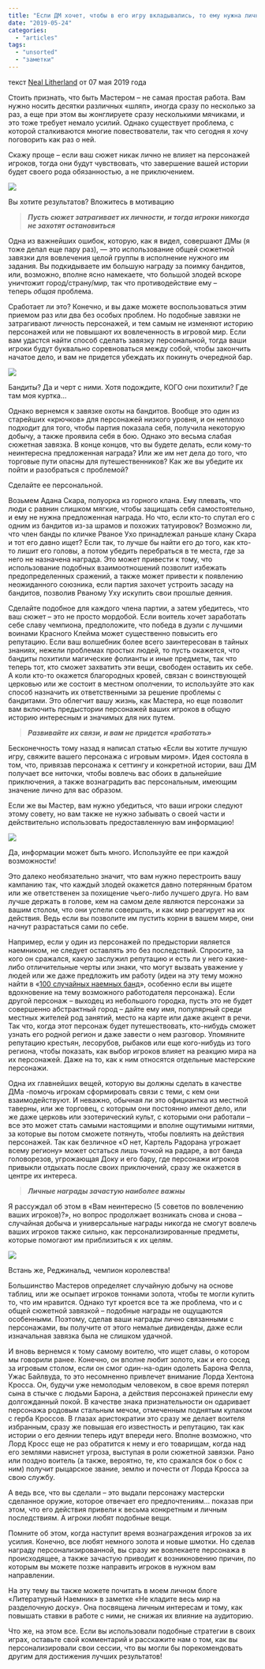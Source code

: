 ```yaml
---
title: "Если ДМ хочет, чтобы в его игру вкладывались, то ему нужна личная заинтересованность"
date: "2019-05-24"
categories: 
  - "articles"
tags: 
  - "unsorted"
  - "заметки"
---
```


текст [Neal Litherland](https://www.blogger.com/profile/01307649737269196558) от 07 мая 2019 года

Стоить признать, что быть Мастером – не самая простая работа. Вам нужно носить десятки различных «шляп», иногда сразу по несколько за раз, а еще при этом вы жонглируете сразу несколькими мячиками, и это тоже требует немало усилий. Однако существует проблема, с которой сталкиваются многие повествователи, так что сегодня я хочу поговорить как раз о ней.

Скажу проще – если ваш сюжет никак лично не влияет на персонажей игроков, тогда они будут чувствовать, что завершение вашей истории будет своего рода обязанностью, а не приключением.

![](https://pp.userapi.com/c853628/v853628649/47f58/4UIBW4LCvoc.jpg)

Вы хотите результатов? Вложитесь в мотивацию

> **_Пусть сюжет затрагивает их личности, и тогда игроки никогда не захотят остановиться_**

Одна из важнейших ошибок, которую, как я видел, совершают ДМы (я тоже делал еще пару раз), — это использование общей сюжетной завязки для вовлечения целой группы в исполнение нужного им задания. Вы подкидываете им большую награду за поимку бандитов, или, возможно, вполне ясно намекаете, что большой злодей вскоре уничтожит город/страну/мир, так что противодействие ему – теперь _общая_ проблема.

Сработает ли это? Конечно, и вы даже можете воспользоваться этим приемом раз или два без особых проблем. Но подобные завязки не затрагивают личность персонажей, и тем самым не изменяют историю персонажей или не повышают их вовлеченность в игровой мир. Если вам удастся найти способ сделать завязку персональной, тогда ваши игроки будут буквально соревноваться между собой, чтобы закончить начатое дело, и вам не придется убеждать их покинуть очередной бар.

![](https://pp.userapi.com/c853628/v853628649/47f5f/fzCZEmCebZE.jpg)

Бандиты? Да и черт с ними. Хотя подождите, КОГО они похитили? Где там моя куртка…

Однако вернемся к завязке охоты на бандитов. Вообще это один из старейших «крючков» для персонажей низкого уровня, и он неплохо подходит для того, чтобы партия показала себя, получила некоторую добычу, а также проявила себя в бою. Однако это весьма слабая сюжетная завязка. В конце концов, что вы будете делать, если кому-то неинтересна предложенная награда? Или же им нет дела до того, что торговые пути опасны для путешественников? Как же вы убедите их пойти и разобраться с проблемой?

Сделайте ее персональной.

Возьмем Адана Скара, полуорка из горного клана. Ему плевать, что люди с равнин слишком мягкие, чтобы защищать себя самостоятельно, и ему не нужна предложенная награда. Но что, если кто-то спутал его с одним из бандитов из-за шрамов и похожих татуировок? Возможно ли, что член банды по кличке Рваное Ухо принадлежал раньше клану Скара и тот его давно ищет? Если так, то лучше бы найти его до того, как кто-то лишит его головы, а потом убедить перебраться в те места, где за него не назначена награда. Это может привести к тому, что использование подобных взаимоотношений позволит избежать предопределенных сражений, а также может привести к появлению неожиданного союзника, если партия захочет устроить засаду на бандитов, позволив Рваному Уху искупить свои прошлые деяния.

Сделайте подобное для каждого члена партии, а затем убедитесь, что ваш сюжет – это не просто мордобой. Если воитель хочет заработать себе славу чемпиона, предположите, что победа в дуэли с лучшими воинами Красного Клейма может существенно повысить его репутацию. Если ваш волшебник более всего заинтересован в тайных знаниях, нежели проблемах простых людей, то пусть окажется, что бандиты похитили магические фолианты и иные предметы, так что теперь тот, кто сможет захватить эти вещи, свободен оставить их себе. А коли кто-то окажется благородных кровей, связан с воинствующей церковью или же состоит в местном ополчении, то используйте это как способ назначить их ответственными за решение проблемы с бандитами. Это облегчит вашу жизнь, как Мастера, но еще позволит вам включить предыстории персонажей ваших игроков в общую историю интересным и значимых для них путем.

> **_Развивайте их связи, и вам не придется «работать»_**

Бесконечность тому назад я написал статью «Если вы хотите лучшую игру, свяжите вашего персонажа с игровым миром». Идея состояла в том, что, привязав персонажа к сеттингу и конкретной истории, ваш ДМ получает все ниточки, чтобы вовлечь вас обоих в дальнейшие приключения, а также вознаградить вас персональным, имеющим значение лично для вас образом.

Если же вы Мастер, вам нужно убедиться, что ваши игроки следуют этому совету, но вам также не нужно забывать о своей части и действительно использовать предоставленную вам информацию!

![](https://pp.userapi.com/c853628/v853628649/47f66/J_s-MWmyn3s.jpg)

Да, информации может быть много. Используйте ее при каждой возможности!

Это далеко необязательно значит, что вам нужно перестроить вашу кампанию так, что каждый злодей окажется давно потерянным братом или же ответственен за похищение чьего-либо лучшего друга. Но вам лучше держать в голове, кем на самом деле являются персонажи за вашим столом, что они успели совершить, и как мир реагирует на их действия. Ведь если вы позволите им пустить корни в вашем мире, они начнут разрастаться сами по себе.

Например, если у один из персонажей по предыстории является наемником, не следует оставлять это без последствий. Спросите, за кого он сражался, какую заслужил репутацию и есть ли у него какие-либо отличительные черты или знаки, что могут вызвать уважение у людей или же даже предложить им работу (идеи на эту тему можно найти в «[100 случайных наемных банд](https://vk.com/away.php?to=https%3A%2F%2Fwww.drivethrurpg.com%2Fproduct%2F243883%2F100-Random-Mercenary-Companies%3Faffiliate_id%3D688223&cc_key=)», особенно если вы ищете вдохновение на тему возможного работодателя персонажа). Если другой персонаж – выходец из небольшого городка, пусть это не будет совершенно абстрактный город – дайте ему имя, популярный среди местных жителей род занятий, место на карте или даже акцент в речи. Так что, когда этот персонаж будет путешествовать, кто-нибудь сможет узнать его родной регион и даже завести о нем разговор. Упомяните репутацию крестьян, лесорубов, рыбаков или еще кого-нибудь из того региона, чтобы показать, как выбор игроков влияет на реакцию мира на их персонажей. Даже на то, как к ним относятся отдельные мастерские персонажи.

Одна их главнейших вещей, которую вы должны сделать в качестве ДМа -помочь игрокам сформировать связи с теми, с кем они взаимодействуют. И неважно, обычная ли это официантка из местной таверны, или же торговец, с которым они постоянно имеют дело, или же даже церковь или эзотерический культ, с которыми они работали – все это может стать самыми настоящими и вполне ощутимыми нитями, за которые вы потом сможете потянуть, чтобы повлиять на действия персонажей. Так как безличное «О нет, Картель Радорана угрожает всему региону» может остаться лишь точкой на радаре, а вот банда головорезов, угрожающая Доку и его бару, где персонажи игроков привыкли отдыхать после своих приключений, сразу же окажется в центре их интереса.

> **_Личные награды зачастую наиболее важны_**

Я рассуждал об этом в «Вам неинтересно (5 советов по вовлечению ваших игроков)?», но вопрос продолжает возникать снова и снова – случайная добыча и универсальные награды никогда не смогут вовлечь ваших игроков также сильно, как персонализированные предметы, которые помогают им приблизиться к их целям.

![](https://pp.userapi.com/c853628/v853628649/47f6d/38gWDCfT5Xk.jpg)

Встань же, Реджинальд, чемпион королевства!

Большинство Мастеров определяет случайную добычу на основе таблиц, или же осыпает игроков тоннами золота, чтобы те могли купить то, что им нравится. Однако тут кроется все та же проблема, что и с общей сюжетной завязкой – подобные награды не ощущаются особенными. Поэтому, сделав ваши награды лично связанными с персонажами, вы получите от этого немалые дивиденды, даже если изначальная завязка была не слишком удачной.

И вновь вернемся к тому самому воителю, что ищет славы, о котором мы говорили ранее. Конечно, он вполне любит золото, как и его сосед за игровым столом, если он смог один-на-один одолеть Барона Фелла, Ужас Байлвуда, то это несомненно привлечет внимание Лорда Хентона Кросса. Он, будучи уже немолодым человеком, в свое время потерял сына в стычке с людьми Барона, а действия персонажей принесли ему долгожданный покой. В качестве знака признательности он одаривает персонажа родовым стальным мечом, отмеченным поднятым кулаком с герба Кроссов. В глазах аристократии это сразу же делает воителя избранным, сразу же повышая его известность и репутацию, так как истории о его деянии теперь идут впереди него. Вполне возможно, что Лорд Кросс еще не раз обратится к нему и его товарищам, когда над его землями нависнет угроза, выступая в роли сюжетной завязки. Рано или поздно воитель (а также, вероятно, те, кто сражался бок о бок с ним) получит рыцарское звание, землю и почести от Лорда Кросса за свою службу.

А ведь все, что вы сделали – это выдали персонажу мастерски сделанное оружие, которое отвечает его предпочтениям… показав при этом, что его действия привели к весьма конкретным и личным последствиям. А игроки любят подобные вещи.

Помните об этом, когда наступит время вознаграждения игроков за их усилия. Конечно, все любят немного золота и новые шмотки. Но сделав награду персонализированной, вы сразу же вовлекаете персонажа в происходящее, а также зачастую приводит к возникновению причин, по которым вы можете позже направить игроков в нужном вам направлении.

На эту тему вы также можете почитать в моем личном блоге «Литературный Наемник» в заметке «Не кладите весь мир на разделочную доску». Она посвящена личным интересам и тому, как повышать ставки в работе с ними, не снижая их влияние на аудиторию.

Что же, на этом все. Если вы использовали подобные стратегии в своих играх, оставьте свой комментарий и расскажите нам о том, как вы персонализировали свои сессии, что вы могли бы порекомендовать другим для достижения лучших результатов!
